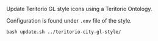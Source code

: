 Update Teritorio GL style icons using a Teritorio Ontology.

Configuration is found under `.env` file of the style.

```
bash update.sh ../teritorio-city-gl-style/
```

